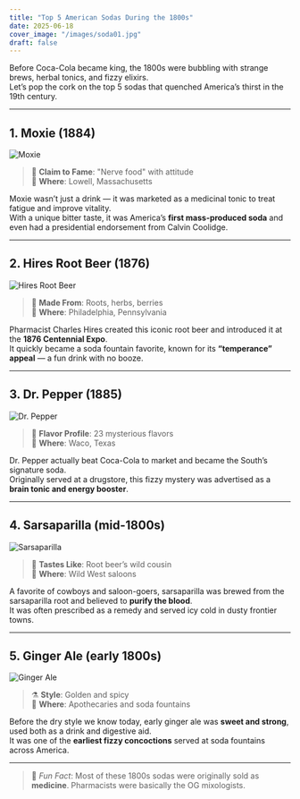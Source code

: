 ```yaml
---
title: "Top 5 American Sodas During the 1800s"
date: 2025-06-18
cover_image: "/images/soda01.jpg"
draft: false
---
```


Before Coca-Cola became king, the 1800s were bubbling with strange brews, herbal tonics, and fizzy elixirs.  
Let’s pop the cork on the top 5 sodas that quenched America’s thirst in the 19th century.

---

## 1. Moxie (1884)

![Moxie](/images/soda01.jpg)

> 🧠 **Claim to Fame**: "Nerve food" with attitude  
> 🌲 **Where**: Lowell, Massachusetts  

Moxie wasn’t just a drink — it was marketed as a medicinal tonic to treat fatigue and improve vitality.  
With a unique bitter taste, it was America’s **first mass-produced soda** and even had a presidential endorsement from Calvin Coolidge.

---

## 2. Hires Root Beer (1876)

![Hires Root Beer](/images/soda02.jpg)

> 🌿 **Made From**: Roots, herbs, berries  
> 🧪 **Where**: Philadelphia, Pennsylvania  

Pharmacist Charles Hires created this iconic root beer and introduced it at the **1876 Centennial Expo**.  
It quickly became a soda fountain favorite, known for its **“temperance” appeal** — a fun drink with no booze.

---

## 3. Dr. Pepper (1885)

![Dr. Pepper](/images/soda03.jpg)

> 🔬 **Flavor Profile**: 23 mysterious flavors  
> 🤠 **Where**: Waco, Texas  

Dr. Pepper actually beat Coca-Cola to market and became the South’s signature soda.  
Originally served at a drugstore, this fizzy mystery was advertised as a **brain tonic and energy booster**.

---

## 4. Sarsaparilla (mid-1800s)

![Sarsaparilla](/images/soda04.jpg)

> 🌱 **Tastes Like**: Root beer’s wild cousin  
> 🐎 **Where**: Wild West saloons  

A favorite of cowboys and saloon-goers, sarsaparilla was brewed from the sarsaparilla root and believed to **purify the blood**.  
It was often prescribed as a remedy and served icy cold in dusty frontier towns.

---

## 5. Ginger Ale (early 1800s)

![Ginger Ale](/images/soda05.jpg)

> ⚗️ **Style**: Golden and spicy  
> 🏥 **Where**: Apothecaries and soda fountains  

Before the dry style we know today, early ginger ale was **sweet and strong**, used both as a drink and digestive aid.  
It was one of the **earliest fizzy concoctions** served at soda fountains across America.

---

> 🦉 *Fun Fact*: Most of these 1800s sodas were originally sold as **medicine**. Pharmacists were basically the OG mixologists.

